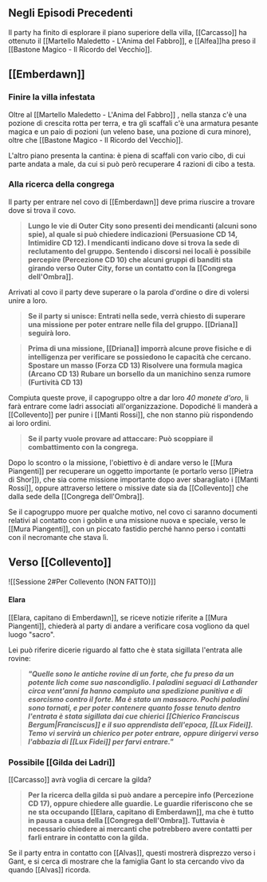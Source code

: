 ## Negli Episodi Precedenti

Il party ha finito di esplorare il piano superiore della villa, [[Carcasso]] ha ottenuto il [[Martello Maledetto - L'Anima del Fabbro]], e [[Alfea]]ha preso il [[Bastone Magico - Il Ricordo del Vecchio]]. 


## [[Emberdawn]]

### Finire la villa infestata

Oltre al [[Martello Maledetto - L'Anima del Fabbro]] , nella stanza c'è una pozione di crescita rotta per terra, e tra gli scaffali c'è una armatura pesante magica e un paio di pozioni (un veleno base, una pozione di cura minore), oltre che [[Bastone Magico - Il Ricordo del Vecchio]].

L'altro piano presenta la cantina: è piena di scaffali con vario cibo, di cui parte andata a male, da cui si può però recuperare 4 razioni di cibo a testa. 

### Alla ricerca della congrega

Il party per entrare nel covo di [[Emberdawn]] deve prima riuscire a trovare dove si trova il covo. 

>**Lungo le vie di Outer City sono presenti dei mendicanti (alcuni sono spie), al quale si può chiedere indicazioni (Persuasione CD 14, Intimidire CD 12). I mendicanti indicano dove si trova la sede di reclutamento del gruppo. 
>Sentendo i discorsi nei locali è possibile percepire (Percezione CD 10) che alcuni gruppi di banditi sta girando verso Outer City,  forse un contatto con la [[Congrega dell'Ombra]].**

Arrivati al covo il party deve superare o la parola d'ordine o dire di volersi unire a loro. 
>**Se il party si unisce:
>Entrati nella sede, verrà chiesto di superare una missione per poter entrare nelle fila del gruppo.
>[[Driana]]  seguirà loro.**

> **Prima di una missione, [[Driana]] imporrà alcune prove fisiche e di intelligenza per verificare se possiedono le capacità che cercano.
> Spostare un masso (Forza CD 13)
> Risolvere una formula magica (Arcano CD 13)
> Rubare un borsello da un manichino senza rumore (Furtività CD 13)**

Compiuta queste prove, il capogruppo oltre a dar loro _40 monete d'oro_, li farà entrare come ladri associati all'organizzazione. Dopodiché li manderà a [[Collevento]] per punire i [[Manti Rossi]], che non stanno più rispondendo ai loro ordini. 

>**Se il party vuole provare ad attaccare:
>Può scoppiare il combattimento con la congrega.**

Dopo lo scontro o la missione, l'obiettivo è di andare verso le [[Mura Piangenti]] per recuperare un oggetto importante (e portarlo verso [[Pietra di Shor]]), che sia come missione importante dopo aver sbaragliato i [[Manti Rossi]], oppure attraverso lettere o missive date sia da [[Collevento]] che dalla sede della [[Congrega dell'Ombra]].

Se il capogruppo muore per qualche motivo, nel covo ci saranno documenti relativi al contatto con i goblin e una missione nuova e speciale, verso le [[Mura Piangenti]], con un piccato fastidio perché hanno perso i contatti con il necromante che stava lì.

## Verso [[Collevento]]

![[Sessione 2#Per Collevento (NON FATTO)]]


#### Elara

[[Elara, capitano di Emberdawn]], se riceve notizie riferite a [[Mura Piangenti]], chiederà al party di andare a verificare cosa vogliono da quel luogo "sacro".

Lei può riferire dicerie riguardo al fatto che è stata sigillata l'entrata alle rovine:
>_**"Quelle sono le antiche rovine di un forte, che fu preso da un potente lich come suo nascondiglio. I paladini seguaci di Lathander circa vent'anni fa hanno compiuto una spedizione punitiva e di esorcismo contro il forte. Ma è stato un massacro. Pochi paladini sono tornati, e per poter contenere quanto fosse tenuto dentro l'entrata è stata sigillata dai cue chierici [[Chierico Franciscus Bergum|Franciscus]] e il suo apprendista dell'epoca, [[Lux Fidei]]. 
>Temo vi servirà un chierico per poter entrare, oppure dirigervi verso l'abbazia di [[Lux Fidei]] per farvi entrare."**_


### Possibile [[Gilda dei Ladri]]

[[Carcasso]] avrà voglia di cercare la gilda?

> **Per la ricerca della gilda si può andare a percepire info (Percezione CD 17), oppure chiedere alle guardie. Le guardie riferiscono che se ne sta occupando [[Elara, capitano di Emberdawn]], ma che è tutto in pausa a causa della [[Congrega dell'Ombra]]. Tuttavia è necessario chiedere ai mercanti che potrebbero avere contatti per farli entrare in contatto con la gilda.**

Se il party entra in contatto con [[Alvas]], questi mostrerà disprezzo verso i Gant, e si cerca di mostrare che la famiglia Gant lo sta cercando vivo da quando [[Alvas]] ricorda.
